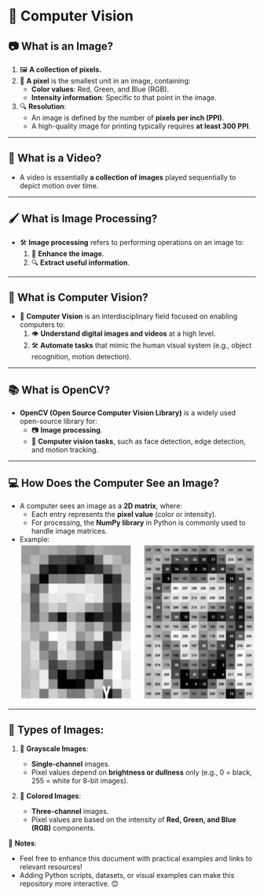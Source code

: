# 📘 Computer Vision

## 📷 What is an Image?

1. 🖼️ **A collection of pixels.**  
2. 🔳 **A pixel** is the smallest unit in an image, containing:  
   - **Color values**: Red, Green, and Blue (RGB).  
   - **Intensity information**: Specific to that point in the image.  
3. 🔍 **Resolution**:  
   - An image is defined by the number of **pixels per inch (PPI)**.  
   - A high-quality image for printing typically requires **at least 300 PPI**.  

---

## 🎥 What is a Video?
- A video is essentially **a collection of images** played sequentially to depict motion over time.

---

## 🖌️ What is Image Processing?
- 🛠️ **Image processing** refers to performing operations on an image to:
  1. 🎨 **Enhance the image**.  
  2. 🔍 **Extract useful information**.  

---

## 🤖 What is Computer Vision?
- 📖 **Computer Vision** is an interdisciplinary field focused on enabling computers to:  
  1. 👁️ **Understand digital images and videos** at a high level.  
  2. 🛠️ **Automate tasks** that mimic the human visual system (e.g., object recognition, motion detection).  

---

## 📚 What is OpenCV?
- **OpenCV (Open Source Computer Vision Library)** is a widely used open-source library for:  
  - 📷 **Image processing**.  
  - 🤖 **Computer vision tasks**, such as face detection, edge detection, and motion tracking.  

---

## 💻 How Does the Computer See an Image?
- A computer sees an image as a **2D matrix**, where:
  - Each entry represents the **pixel value** (color or intensity).  
  - For processing, the **NumPy library** in Python is commonly used to handle image matrices.  
- Example:  
  ![image1](image.png)

---

## 📝 Types of Images:

1. 🖤 **Grayscale Images**:
   - **Single-channel** images.  
   - Pixel values depend on **brightness or dullness** only (e.g., 0 = black, 255 = white for 8-bit images).  

2. 🌈 **Colored Images**:
   - **Three-channel** images.  
   - Pixel values are based on the intensity of **Red, Green, and Blue (RGB)** components.  

🎉 **Notes**:  
- Feel free to enhance this document with practical examples and links to relevant resources!  
- Adding Python scripts, datasets, or visual examples can make this repository more interactive. 😊
